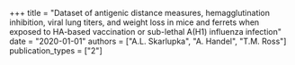 +++
title = "Dataset of antigenic distance measures, hemagglutination inhibition, viral lung titers, and weight loss in mice and ferrets when exposed to HA-based vaccination or sub-lethal A(H1) influenza infection"
date = "2020-01-01"
authors = ["A.L. Skarlupka", "A. Handel", "T.M. Ross"]
publication_types = ["2"]
